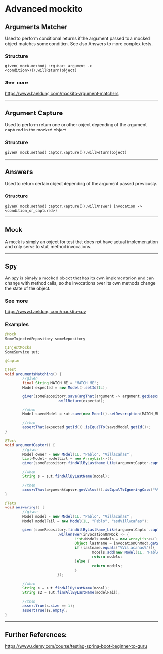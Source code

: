 # Advanced mockito
## Arguments Matcher
Used to perform conditional returns if the argument passed to a mocked object matches some condition. See also Answers to more complex tests.
### Structure
`given( mock.method( argThat( argument -> <condition>))).willReturn(object)`
### See more
https://www.baeldung.com/mockito-argument-matchers

---

## Argument Capture
Used to perform return one or other object depending of the argument captured in the mocked object.
### Structure
`given( mock.method( captor.capture()).willReturn(object)`

---

## Answers
Used to return certain object depending of the argument passed previously.
### Structure
`given( mock.method( captor.capture()).willAnswer( invocation -> <condition_on_captured>)`

---

## Mock
A mock is simply an object for test that does not have actual implementation and only serve to stub method invocations.

---

## Spy
An spy is simply a mocked object that has its own implementation and can change with method calls, so the invocations over its own methods change the state of the object.
### See more
https://www.baeldung.com/mockito-spy

### Examples
```java
@Mock 
SomeInjectedRepository someRepository

@InjectMocks
SomeService sut;

@Captor

@Test
void argumentsMatching() {
		//given
		final String MATCH_ME = "MATCH_ME";
		Model expected = new Model().setId(1L);

		given(someRepository.save(argThat(argument -> argument.getDescription().equals(MATCH_ME))))
						.willReturn(expected);

		//when
		Model savedModel = sut.save(new Model().setDescription(MATCH_ME));

		//then
		assertThat(expected.getId()).isEqualTo(savedModel.getId());
}

@Test
void argumentCaptor() {
		//given
		Model owner = new Model(1L, "Pablo", "Villacañas");
		List<Model> modelList = new ArrayList<>();
		given(someRepository.findAllByLastName_Like(argumentCaptor.capture())).willReturn(modelList);

		//when
		String s = sut.findAllByLastName(model);

		//then
		assertThat(argumentCaptor.getValue()).isEqualToIgnoringCase("%Villacañas%");
}

@Tets
void answering() {
		//given
		Model model = new Model(1L, "Pablo", "Villacañas");
		Model modelFail = new Model(1L, "Pablo", "asdVillacañas");

		given(someRepository.findAllByLastName_Like(argumentCaptor.capture()))
						.willAnswer(invocationOnMock -> {
								List<Model> models = new ArrayList<>();
								Object lastname = invocationOnMock.getArgument(0);
								if (lastname.equals("%Villacañas%")){
										models.add(new Model(1L, "Pablo", "Villacañas"));
										return models;
								}else {
										return models;
								}
						});

		//when
		String s = sut.findAllByLastName(model);
		String s2 = sut.findAllByLastName(modelFail);

		//then
		assertTrue(s.size == 1);
		assertTrue(s2.empty);
}
```
<script src="https://gist.github.com/PabloVillacanhas/73de599d9ae77db8df6714998d80ea51.js"></script>

---
## Further References:
https://www.udemy.com/course/testing-spring-boot-beginner-to-guru

